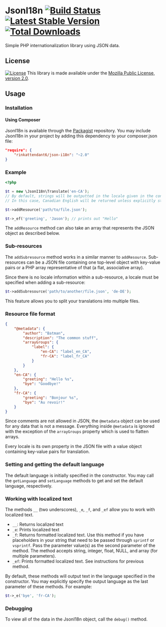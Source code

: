 # JsonI18n [![Build Status](https://travis-ci.org/RinkAttendant6/JsonI18n.svg?branch=master)](https://travis-ci.org/RinkAttendant6/JsonI18n) [![Latest Stable Version](https://poser.pugx.org/rinkattendant6/json-i18n/v/stable.png)](https://packagist.org/packages/rinkattendant6/json-i18n) [![Total Downloads](https://poser.pugx.org/rinkattendant6/json-i18n/downloads.png)](https://packagist.org/packages/rinkattendant6/json-i18n)

Simple PHP internationalization library using JSON data.

## License

[![License](https://poser.pugx.org/rinkattendant6/json-i18n/license.png)](https://packagist.org/packages/rinkattendant6/json-i18n) This library is made available under the [Mozilla Public License, version 2.0](https://www.mozilla.org/MPL/2.0/).

## Usage

### Installation
#### Using Composer
JsonI18n is available through the [Packagist](https://packagist.org/packages/rinkattendant6/json-i18n)
repository. You may include JsonI18n in your project by adding this dependency to
your composer.json file:

```json
"require": {
    "rinkattendant6/json-i18n": "~2.0"
}
```

### Example

```php
<?php

$t = new \JsonI18n\Translate('en-CA');
// By default, strings will be outputted in the locale given in the constructor
// In this case, Canadian English will be returned unless explicitly stated otherwise

$t->addResource('path/to/file.json');

$t->_ef('greeting', 'Jason'); // prints out "Hello"
```

The `addResource` method can also take an array that represents the JSON object
as described below.

### Sub-resources

The `addSubresource` method works in a similar manner to `addResource`.
Sub-resources can be a JSON file containing one top-level object with key-value
pairs or a PHP array representative of that (a flat, associative array).

Since there is no locale information within a sub-resource, a locale must be
specified when adding a sub-resource:

```php
$t->addSubresource('path/to/another/file.json', 'de-DE');
```

This feature allows you to split your translations into multiple files.

### Resource file format

```json
{
    "@metadata": {
        "author": "Batman",
        "description": "The common stuff",
        "arrayGroups": {
            "label": {
                "en-CA": "label_en_CA",
                "fr-CA": "label_fr_CA"
            }
        }
    },
    "en-CA": {
        "greeting": "Hello %s",
        "bye": "Goodbye!"
    },
    "fr-CA": {
        "greeting": "Bonjour %s",
        "bye": "Au revoir!"
    }
}
```

Since comments are not allowed in JSON, the `@metadata` object can be used for
any data that is not a message. Everything inside `@metadata` is ignored with
the exception of the `arrayGroups` property which is used to flatten arrays.

Every locale is its own property in the JSON file with a value object containing
key-value pairs for translation.

### Setting and getting the default language

The default language is initially specified in the constructor. You may call the
`getLanguage` and `setLanguage` methods to get and set the default language,
respectively.

### Working with localized text

The methods `__` (two underscores), `_e`, `_f`, and `_ef` allow you to work with
localized text.

- `__`: Returns localized text
- `_e`: Prints localized text
- `_f`: Returns formatted localized text. Use this method if you have placeholders in your string that need to be passed through `sprintf` or `vsprintf`. Pass the parameter value(s) as the second parameter of the method. The method accepts string, integer, float, NULL, and array (for multiple parameters).
- `_ef`: Prints formatted localized text. See instructions for previous method.
 
By default, these methods will output text in the language specified in the
constructor. You may explicitly specify the output language as the last parameter
of these methods. For example:

```php
$t->_e('bye', 'fr-CA');
```

### Debugging

To view all of the data in the JsonI18n object, call the `debug()` method.
